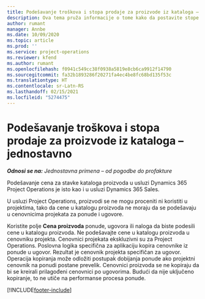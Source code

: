 ```yaml
---
title: Podešavanje troškova i stopa prodaje za proizvode iz kataloga – jednostavno
description: Ova tema pruža informacije o tome kako da postavite stope cena i prodaje za stavke iz kataloga proizvoda.
author: rumant
manager: Annbe
ms.date: 10/09/2020
ms.topic: article
ms.prod: ''
ms.service: project-operations
ms.reviewer: kfend
ms.author: rumant
ms.openlocfilehash: f0941c549cc38f0938a5819e8cb6ca9912f14790
ms.sourcegitcommit: fa32b1893286f20271fa4ec4be8fc68bd135f53c
ms.translationtype: HT
ms.contentlocale: sr-Latn-RS
ms.lasthandoff: 02/15/2021
ms.locfileid: "5274475"
---
```

# <a name="set-up-cost-and-sales-rates-for-catalog-products---lite"></a>Podešavanje troškova i stopa prodaje za proizvode iz kataloga – jednostavno

_**Odnosi se na:** Jednostavna primena – od pogodbe do profakture_


Podešavanje cena za stavke kataloga proizvoda u usluzi Dynamics 365 Project Operations je isto kao i u usluzi Dynamics 365 Sales.

U usluzi Project Operations, proizvodi se ne mogu proceniti ni koristiti u projektima, tako da cene u katalogu proizvoda ne moraju da se podešavaju u cenovnicima projekata za ponude i ugovore.

Koristite polje **Cena proizvoda** ponude, ugovora ili naloga da biste podesili cene u katalogu proizvoda. Ne podešavajte cene u katalogu proizvoda u cenovniku projekta. Cenovnici projekata ekskluzivni su za Project Operations. Poslovna logika specifična za aplikaciju kopira cenovnike iz ponude u ugovor. Rezultat je cenovnik projekta specifičan za ugovor. Operacija kopiranja može odložiti postupak dobijanja ponude ako projektni cenovnik na ponudi postane prevelik. Cenovnici proizvoda se ne kopiraju da bi se kreirali prilagođeni cenovnici po ugovorima. Budući da nije uključeno kopiranje, to ne utiče na performanse procesa ponude.


[!INCLUDE[footer-include](../../includes/footer-banner.md)]